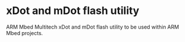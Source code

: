 # xDot and mDot flash utility

ARM Mbed Multitech xDot and mDot flash utility to be used within ARM Mbed projects.
